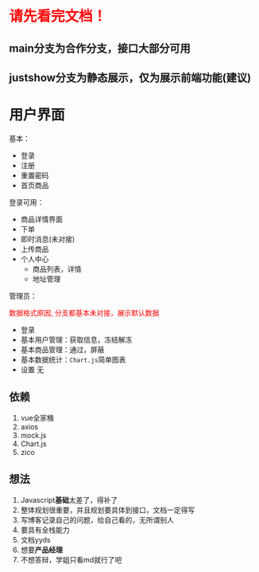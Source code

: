 # <p style="color:red">请先看完文档！</p>

## main分支为合作分支，接口大部分可用

## justshow分支为静态展示，仅为展示前端功能(建议)

# 用户界面

基本：

+ 登录
+ 注册  
+ 重置密码
+ 首页商品  

登录可用：
+ 商品详情界面
+ 下单
+ 即时消息(未对接)
+ 上传商品
+ 个人中心
    + 商品列表，详情
    + 地址管理

管理员：<p style="color:red">数据格式原因, 分支都基本未对接，展示默认数据</p>

+ 登录
+ 基本用户管理：获取信息，冻结解冻
+ 基本商品管理：通过，屏蔽
+ 基本数据统计：`Chart.js`简单图表
+ 设置 无

## 依赖

1. vue全家桶
2. axios
3. mock.js
4. Chart.js
5. zico

## 想法

1. Javascript<b>基础</b>太差了，得补了
2. 整体规划很重要，并且规划要具体到接口，文档一定得写
3. 写博客记录自己的问题，给自己看的，无所谓别人
4. 要具有全栈能力
5. 文档yyds
6. 想要<b>产品经理</b>
7. 不想答辩，学姐只看md就行了吧